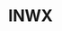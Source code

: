 ---
facebook: https://facebook.com/InterNetworX
logohandle: inwx
sort: inwx
title: INWX
twitter: https://x.com/INWX
website: https://www.inwx.com/en
---
